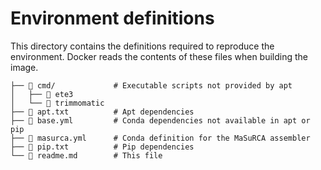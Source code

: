 # Environment definitions

This directory contains the definitions required to reproduce the environment.
Docker reads the contents of these files when building the image.

```text
├── 📁 cmd/             # Executable scripts not provided by apt
│   ├── 📄 ete3
│   └── 📄 trimmomatic
├── 📄 apt.txt          # Apt dependencies
├── 📄 base.yml         # Conda dependencies not available in apt or pip
├── 📄 masurca.yml      # Conda definition for the MaSuRCA assembler
├── 📄 pip.txt          # Pip dependencies
└── 📄 readme.md        # This file
```
